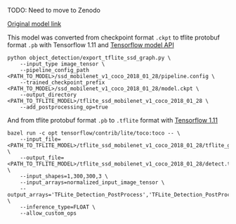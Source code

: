 
TODO: Need to move to Zenodo

[Original model link](http://download.tensorflow.org/models/object_detection/ssd_mobilenet_v1_coco_2018_01_28.tar.gz)

This model was converted from checkpoint format `.ckpt` to tflite protobuf format `.pb`
with Tensorflow 1.11 and [Tensorflow model API](https://github.com/tensorflow/models)
```
python object_detection/export_tflite_ssd_graph.py \
    --input_type image_tensor \
    --pipeline_config_path  <PATH_TO_MODEL>/ssd_mobilenet_v1_coco_2018_01_28/pipeline.config \
    --trained_checkpoint_prefix <PATH_TO_MODEL>/ssd_mobilenet_v1_coco_2018_01_28/model.ckpt \
    --output_directory <PATH_TO_TFLITE_MODEL>/tflite_ssd_mobilenet_v1_coco_2018_01_28 \
    --add_postprocessing_op=true
```

And from tflite protobuf format `.pb` to `.tflite` format with [Tensorflow 1.11](https://github.com/tensorflow/tensorflow)
```
bazel run -c opt tensorflow/contrib/lite/toco:toco -- \
    --input_file=<PATH_TO_TFLITE_MODEL>/tflite_ssd_mobilenet_v1_coco_2018_01_28/tflite_graph.pb \
    --output_file=<PATH_TO_TFLITE_MODEL>/tflite_ssd_mobilenet_v1_coco_2018_01_28/detect.tflite \
    --input_shapes=1,300,300,3 \
    --input_arrays=normalized_input_image_tensor \
    --output_arrays='TFLite_Detection_PostProcess','TFLite_Detection_PostProcess:1','TFLite_Detection_PostProcess:2','TFLite_Detection_PostProcess:3'  \
    --inference_type=FLOAT \
    --allow_custom_ops
```
